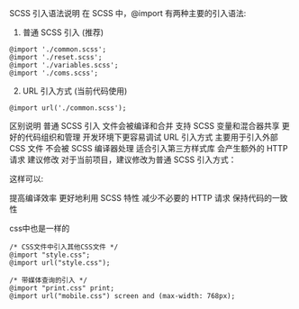 SCSS 引入语法说明
在 SCSS 中，@import 有两种主要的引入语法:

1. 普通 SCSS 引入 (推荐)

```
@import './common.scss';
@import './reset.scss';
@import './variables.scss';
@import './coms.scss';
```

2. URL 引入方式 (当前代码使用)

```
@import url('./common.scss');
```

区别说明
普通 SCSS 引入
文件会被编译和合并
支持 SCSS 变量和混合器共享
更好的代码组织和管理
开发环境下更容易调试
URL 引入方式
主要用于引入外部 CSS 文件
不会被 SCSS 编译器处理
适合引入第三方样式库
会产生额外的 HTTP 请求
建议修改
对于当前项目，建议修改为普通 SCSS 引入方式：

这样可以:

提高编译效率
更好地利用 SCSS 特性
减少不必要的 HTTP 请求
保持代码的一致性

css中也是一样的
```
/* CSS文件中引入其他CSS文件 */
@import "style.css";
@import url("style.css");

/* 带媒体查询的引入 */
@import "print.css" print;
@import url("mobile.css") screen and (max-width: 768px);
```